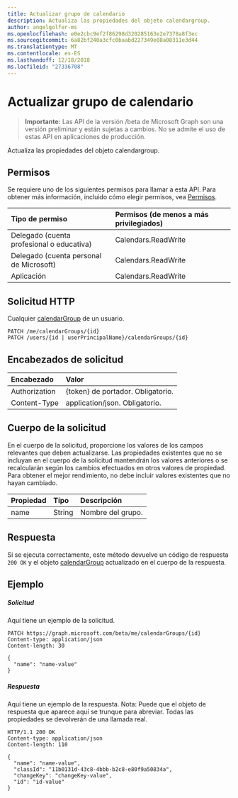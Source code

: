 ```yaml
---
title: Actualizar grupo de calendario
description: Actualiza las propiedades del objeto calendargroup.
author: angelgolfer-ms
ms.openlocfilehash: e0e2cbc9ef2f86298d320285163e2e7378a8f3ec
ms.sourcegitcommit: 6a82bf240a3cfc0baabd227349e08a08311e3d44
ms.translationtype: MT
ms.contentlocale: es-ES
ms.lasthandoff: 12/18/2018
ms.locfileid: "27336708"
---
```

# <a name="update-calendargroup"></a>Actualizar grupo de calendario

> **Importante:** Las API de la versión /beta de Microsoft Graph son una versión preliminar y están sujetas a cambios. No se admite el uso de estas API en aplicaciones de producción.

Actualiza las propiedades del objeto calendargroup.

## <a name="permissions"></a>Permisos

Se requiere uno de los siguientes permisos para llamar a esta API. Para obtener más información, incluido cómo elegir permisos, vea [Permisos](/graph/permissions-reference).

| Tipo de permiso                        | Permisos (de menos a más privilegiados) |
| :------------------------------------- | :------------------------------------------ |
| Delegado (cuenta profesional o educativa)     | Calendars.ReadWrite                         |
| Delegado (cuenta personal de Microsoft) | Calendars.ReadWrite                         |
| Aplicación                            | Calendars.ReadWrite                         |

## <a name="http-request"></a>Solicitud HTTP

<!-- { "blockType": "ignored" } -->

Cualquier [calendarGroup](../resources/calendargroup.md) de un usuario.

```http
PATCH /me/calendarGroups/{id}
PATCH /users/{id | userPrincipalName}/calendarGroups/{id}
```

## <a name="request-headers"></a>Encabezados de solicitud

| Encabezado        | Valor                       |
| :------------ | :-------------------------- |
| Authorization | {token} de portador. Obligatorio.   |
| Content-Type  | application/json. Obligatorio. |

## <a name="request-body"></a>Cuerpo de la solicitud

En el cuerpo de la solicitud, proporcione los valores de los campos relevantes que deben actualizarse. Las propiedades existentes que no se incluyan en el cuerpo de la solicitud mantendrán los valores anteriores o se recalcularán según los cambios efectuados en otros valores de propiedad. Para obtener el mejor rendimiento, no debe incluir valores existentes que no hayan cambiado.

| Propiedad | Tipo   | Descripción     |
| :------- | :----- | :-------------- |
| name     | String | Nombre del grupo. |

## <a name="response"></a>Respuesta

Si se ejecuta correctamente, este método devuelve un código de respuesta `200 OK` y el objeto [calendarGroup](../resources/calendargroup.md) actualizado en el cuerpo de la respuesta.

## <a name="example"></a>Ejemplo

##### <a name="request"></a>Solicitud

Aquí tiene un ejemplo de la solicitud.

<!-- {
  "blockType": "request",
  "name": "update_calendargroup"
}-->

```http
PATCH https://graph.microsoft.com/beta/me/calendarGroups/{id}
Content-type: application/json
Content-length: 30

{
  "name": "name-value"
}
```

##### <a name="response"></a>Respuesta

Aquí tiene un ejemplo de la respuesta. Nota: Puede que el objeto de respuesta que aparece aquí se trunque para abreviar. Todas las propiedades se devolverán de una llamada real.

<!-- {
  "blockType": "response",
  "truncated": true,
  "@odata.type": "microsoft.graph.calendarGroup"
} -->

```http
HTTP/1.1 200 OK
Content-type: application/json
Content-length: 110

{
  "name": "name-value",
  "classId": "11b0131d-43c8-4bbb-b2c8-e80f9a50834a",
  "changeKey": "changeKey-value",
  "id": "id-value"
}
```

<!-- uuid: 8fcb5dbc-d5aa-4681-8e31-b001d5168d79
2015-10-25 14:57:30 UTC -->

<!-- {
  "type": "#page.annotation",
  "description": "Update calendargroup",
  "keywords": "",
  "section": "documentation",
  "tocPath": ""
}-->
